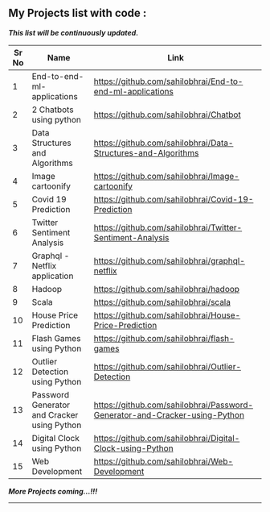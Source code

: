 ## My Projects list with code : 

***This list will be continuously updated.***

| Sr No | Name                                                         | Link                                |
| ----- | ------------------------------------------------------------ | ----------------------------------- |
| 1     | End-to-end-ml-applications                                   | https://github.com/sahilobhrai/End-to-end-ml-applications          |
| 2     | 2 Chatbots using python                                      | https://github.com/sahilobhrai/Chatbot                               |
| 3     | Data Structures and Algorithms                               | https://github.com/sahilobhrai/Data-Structures-and-Algorithms             |
| 4     | Image cartoonify                                             | https://github.com/sahilobhrai/Image-cartoonify             |
| 5     | Covid 19 Prediction                                          | https://github.com/sahilobhrai/Covid-19-Prediction         |
| 6     | Twitter Sentiment Analysis                                   | https://github.com/sahilobhrai/Twitter-Sentiment-Analysis            |
| 7     | Graphql - Netflix application                                | https://github.com/sahilobhrai/graphql-netflix |
| 8     | Hadoop                                                       | https://github.com/sahilobhrai/hadoop              |
| 9     | Scala                                                        | https://github.com/sahilobhrai/scala          |
| 10    | House Price Prediction                                       | https://github.com/sahilobhrai/House-Price-Prediction             |
| 11    | Flash Games using Python                                     | https://github.com/sahilobhrai/flash-games             |
| 12    | Outlier Detection using Python                               | https://github.com/sahilobhrai/Outlier-Detection            |
| 13   | Password Generator and Cracker using Python                   | https://github.com/sahilobhrai/Password-Generator-and-Cracker-using-Python            |
| 14   | Digital Clock using Python                                    | https://github.com/sahilobhrai/Digital-Clock-using-Python            |
| 15   |            Web Development                     |      https://github.com/sahilobhrai/Web-Development      |


***More Projects coming...!!!***

---
